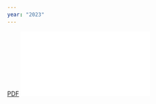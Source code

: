 ```yaml
---
year: "2023"
---
```



[PDF](pdfs/Tausch_Pollinators_as_Data_Collectors_Estimating_Floral_Diversity_with_Bees_and_ICCVW_2023_paper.pdf)
![](pdfs/Tausch_Pollinators_as_Data_Collectors_Estimating_Floral_Diversity_with_Bees_and_ICCVW_2023_paper.pdf)